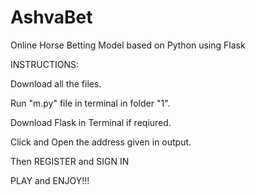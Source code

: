 # AshvaBet
Online Horse Betting Model based on Python using Flask

INSTRUCTIONS:

Download all the files.

Run "m.py" file in terminal in folder "1".

Download Flask in Terminal if reqiured.

Click and Open the address given in output.

Then REGISTER and SIGN IN

PLAY and ENJOY!!!
